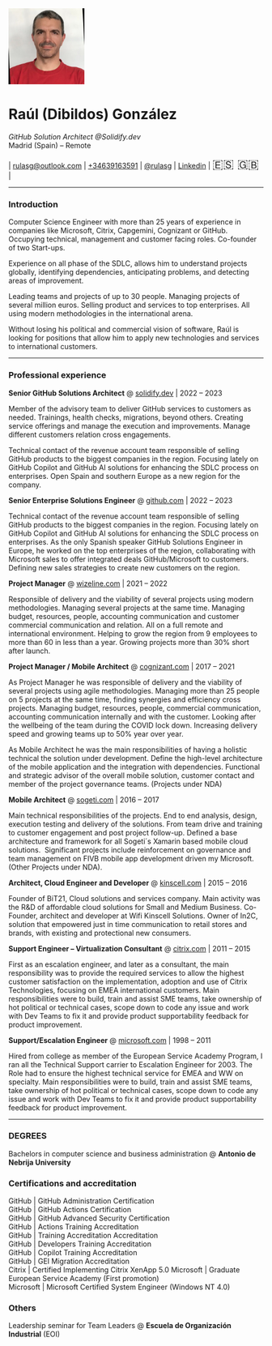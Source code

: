 
<img src="images/profile-image-2.png" width="150">

# Raúl (Dibildos) González

_GitHub Solution Architect @Solidify.dev_  
Madrid (Spain) – Remote

| [rulasg@outlook.com](mailto:rulasg@outlook.com) | [+34639163591](https://wa.me/34639163591) | [@rulasg](https://github.com/rulasg) | [Linkedin](https://linkedin.com/in/rulasg) | <font size="5"> 🇪🇸 </font><font size="5"> 🇬🇧 </font> |

---

### Introduction

Computer Science Engineer with more than 25 years of experience in companies like Microsoft, Citrix, Capgemini, Cognizant or GitHub. Occupying technical, management and customer facing roles. Co-founder of two Start-ups.

Experience on all phase of the SDLC, allows him to understand projects globally, identifying dependencies, anticipating problems, and detecting areas of improvement.

Leading teams and projects of up to 30 people. Managing projects of several million euros. Selling product and services to top enterprises. All using modern methodologies in the international arena.

Without losing his political and commercial vision of software, Raúl is looking for positions that allow him to apply new technologies and services to international customers.

---

### Professional experience

**Senior GitHub Solutions Architect** @ [solidify.dev](https://solidify.dev) | 2022 – 2023

Member of the advisory team to deliver GitHub services to customers as needed. Trainings, health checks, migrations, beyond others. Creating service offerings and manage the execution and improvements. Manage different customers relation cross engagements.

Technical contact of the revenue account team responsible of selling GitHub products to the biggest companies in the region. Focusing lately on GitHub Copilot and GitHub AI solutions for enhancing the SDLC process on enterprises.
Open Spain and southern Europe as a new region for the company.

**Senior Enterprise Solutions Engineer** @ [github.com](https://github.com) |  2022 – 2023

Technical contact of the revenue account team responsible of selling GitHub products to the biggest companies in the region. Focusing lately on GitHub Copilot and GitHub AI solutions for enhancing the SDLC process on enterprises. As the only Spanish speaker GitHub Solutions Engineer in Europe, he worked on the top enterprises of the region, collaborating with Microsoft sales to offer integrated deals GitHub/Microsoft to customers. Defining new sales strategies to create new customers on the region.

**Project Manager** @ [wizeline.com](https://wizeline.com) | 2021 – 2022

Responsible of delivery and the viability of several projects using modern methodologies. Managing several projects at the same time. Managing budget, resources, people, accounting communication and customer commercial communication and relation. All on a full remote and international environment. Helping to grow the region from 9 employees to more than 60 in less than a year. Growing projects more than 30% short after launch.

**Project Manager / Mobile Architect** @ [cognizant.com](https://cognizant.com) |  2017 – 2021

As Project Manager he was responsible of delivery and the viability of several projects using agile methodologies. Managing more than 25 people on 5 projects at the same time, finding synergies and efficiency cross projects. Managing budget, resources, people, commercial communication, accounting communication internally and with the customer. Looking after the wellbeing of the team during the COVID lock down. Increasing delivery speed and growing teams up to 50% year over year.

As Mobile Architect he was the main responsibilities of having a holistic technical the solution under development. Define the high-level architecture of the mobile application and the integration with dependencies. Functional and strategic advisor of the overall mobile solution, customer contact and member of the project governance teams. (Projects under NDA)

**Mobile Architect** @ [sogeti.com](https://sogeti.com) | 2016 – 2017

Main technical responsibilities of the projects. End to end analysis, design, execution testing and delivery of the solutions. From team drive and training to customer engagement and post project follow-up.
Defined a base architecture and framework for all Sogeti´s Xamarin based mobile cloud solutions.  
Significant projects include reinforcement on governance and team management on FIVB mobile app development driven my Microsoft. (Other Projects under NDA).

**Architect, Cloud Engineer and Developer** @ [kinscell.com](https://kinscell.com) | 2015 – 2016

Founder of BiT21, Cloud solutions and services company. Main activity was the R&D of affordable cloud solutions for Small and Medium Business.
Co-Founder, architect and developer at Wifi Kinscell Solutions. Owner of In2C, solution that empowered just in time communication to retail stores and brands, with existing and protectional new consumers.

**Support Engineer – Virtualization Consultant** @ [citrix.com](https://citrix.com) | 2011 – 2015

First as an escalation engineer, and later as a consultant, the main responsibility was to provide the required services to allow the highest customer satisfaction on the implementation, adoption and use of Citrix Technologies, focusing on EMEA international customers. Main responsibilities were to build, train and assist SME teams, take ownership of hot political or technical cases, scope down to code any issue and work with Dev Teams to fix it and provide product supportability feedback for product improvement.

**Support/Escalation Engineer** @ [microsoft.com](https://microsoft.com) | 1998 – 2011

Hired from college as member of the European Service Academy Program, I ran all the Technical Support carrier to Escalation Engineer for 2003. The Role had to ensure the highest technical service for EMEA and WW on specialty. Main responsibilities were to build, train and assist SME teams, take ownership of hot political or technical cases, scope down to code any issue and work with Dev Teams to fix it and provide product supportability feedback for product improvement.

---

### DEGREES

Bachelors in computer science and business administration @ **Antonio de Nebrija University**

### Certifications and accreditation

GitHub | GitHub Administration Certification  
GitHub | GitHub Actions Certification  
GitHub | GitHub Advanced Security Certification  
GitHub | Actions Training Accreditation  
GitHub | Training Accreditation Accreditation  
GitHub | Developers Training Accreditation  
GitHub | Copilot Training Accreditation  
GitHub | GEI Migration Accreditation  
Citrix | Certified Implementing Citrix XenApp 5.0
Microsoft | Graduate European Service Academy (First promotion)  
Microsoft | Microsoft Certified System Engineer (Windows NT 4.0)

### Others

Leadership seminar for Team Leaders @ **Escuela de Organización Industrial** (EOI)  

